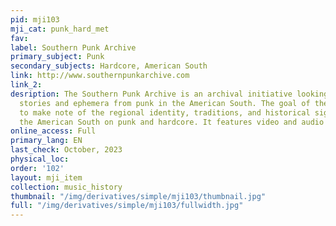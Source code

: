 ```yaml
---
pid: mji103
mji_cat: punk_hard_met
fav: 
label: Southern Punk Archive
primary_subject: Punk
secondary_subjects: Hardcore, American South
link: http://www.southernpunkarchive.com
link_2: 
desription: The Southern Punk Archive is an archival initiative looking to document
  stories and ephemera from punk in the American South. The goal of the archive is
  to make note of the regional identity, traditions, and historical significance of
  the American South on punk and hardcore. It features video and audio materials.
online_access: Full
primary_lang: EN
last_check: October, 2023
physical_loc: 
order: '102'
layout: mji_item
collection: music_history
thumbnail: "/img/derivatives/simple/mji103/thumbnail.jpg"
full: "/img/derivatives/simple/mji103/fullwidth.jpg"
---
```

